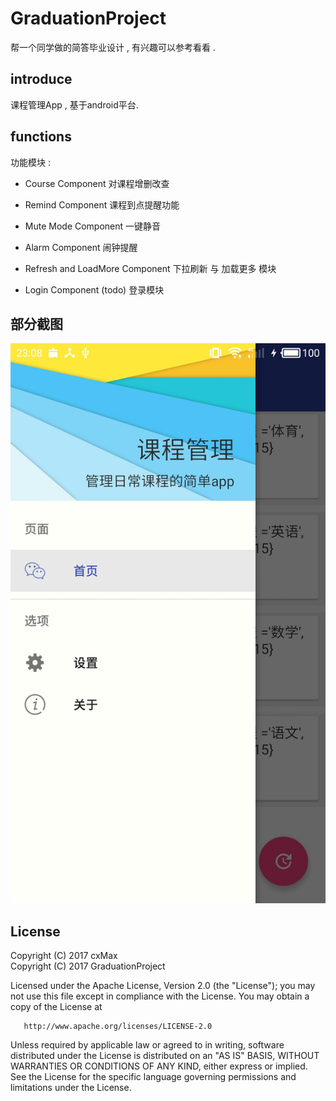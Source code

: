 # GraduationProject
帮一个同学做的简答毕业设计 , 有兴趣可以参考看看 .

## introduce 
课程管理App , 基于android平台.

## functions
功能模块 : 
* Course Component 对课程增删改查

* Remind Component 课程到点提醒功能

* Mute Mode Component 一键静音

* Alarm Component 闹钟提醒

* Refresh and LoadMore Component 下拉刷新 与 加载更多 模块

* Login Component (todo) 登录模块

## 部分截图
  ![image](https://github.com/cxMax/GraduationProject/blob/master/screenshot/S70501-230817.jpg)

## License
   Copyright (C) 2017 cxMax  
   Copyright (C) 2017 GraduationProject

   Licensed under the Apache License, Version 2.0 (the "License");
   you may not use this file except in compliance with the License.
   You may obtain a copy of the License at

       http://www.apache.org/licenses/LICENSE-2.0

   Unless required by applicable law or agreed to in writing, software
   distributed under the License is distributed on an "AS IS" BASIS,
   WITHOUT WARRANTIES OR CONDITIONS OF ANY KIND, either express or implied.
   See the License for the specific language governing permissions and
   limitations under the License.
